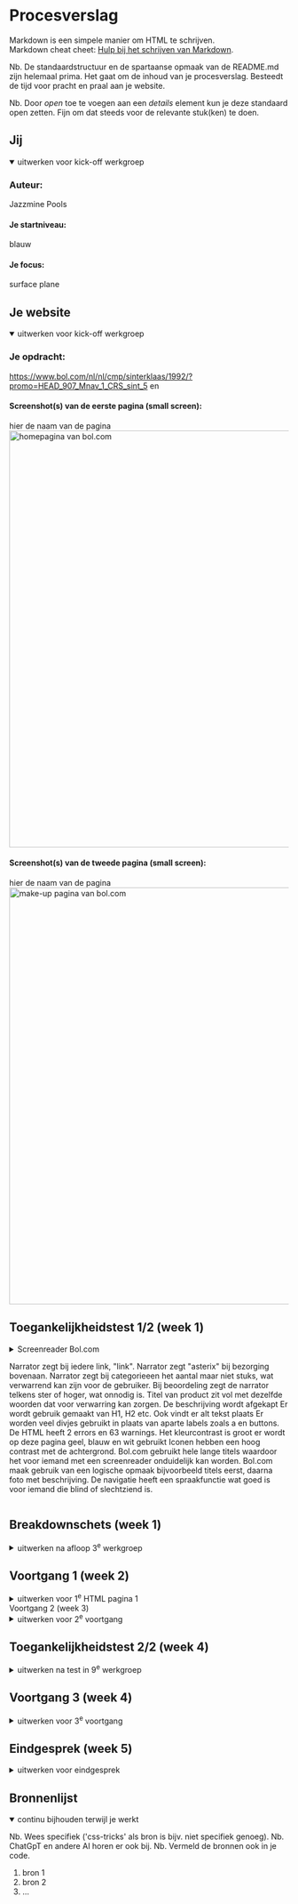 # Procesverslag

Markdown is een simpele manier om HTML te schrijven.  
Markdown cheat cheet: [Hulp bij het schrijven van Markdown](https://github.com/adam-p/markdown-here/wiki/Markdown-Cheatsheet).

Nb. De standaardstructuur en de spartaanse opmaak van de README.md zijn helemaal prima. Het gaat om de inhoud van je procesverslag. Besteedt de tijd voor pracht en praal aan je website.

Nb. Door _open_ toe te voegen aan een _details_ element kun je deze standaard open zetten. Fijn om dat steeds voor de relevante stuk(ken) te doen.

## Jij

<details open>
  <summary>uitwerken voor kick-off werkgroep</summary>

### Auteur:

Jazzmine Pools

#### Je startniveau:

blauw

#### Je focus:

surface plane

</details>

## Je website

<details open>
  <summary>uitwerken voor kick-off werkgroep</summary>

### Je opdracht:

https://www.bol.com/nl/nl/cmp/sinterklaas/1992/?promo=HEAD_907_Mnav_1_CRS_sint_5 en 

#### Screenshot(s) van de eerste pagina (small screen):

hier de naam van de pagina  
 <img src="./readme-images/sinterklaas.png" width="750px" alt="homepagina van bol.com">

#### Screenshot(s) van de tweede pagina (small screen):

hier de naam van de pagina  
 <img src="./readme-images/makeup.png" width="750px" alt="make-up pagina van bol.com">

</details>

## Toegankelijkheidstest 1/2 (week 1)

<details>
  <summary>Screenreader Bol.com

<sup></sup> Narrator zegt bij iedere link, "link".
Narrator zegt "asterix" bij bezorging bovenaan.
Narrator zegt bij categorieeen het aantal maar niet stuks, wat verwarrend kan zijn voor de gebruiker.
Bij beoordeling zegt de narrator telkens ster of hoger, wat onnodig is.
Titel van product zit vol met dezelfde woorden dat voor verwarring kan zorgen.
De beschrijving wordt afgekapt 
Er wordt gebruik gemaakt van H1, H2 etc.
Ook vindt er alt tekst plaats
Er worden veel divjes gebruikt in plaats van aparte labels zoals a en buttons.
De HTML heeft 2 errors en 63 warnings.
Het kleurcontrast is groot er wordt op deze pagina geel, blauw en wit gebruikt
Iconen hebben een hoog contrast met de achtergrond.
Bol.com gebruikt hele lange titels waardoor het voor iemand met een screenreader onduidelijk kan worden. 
Bol.com maak gebruik van een logische opmaak bijvoorbeeld titels eerst, daarna foto met beschrijving. 
De navigatie heeft een spraakfunctie wat goed is voor iemand die blind of slechtziend is. 


</summary>

### Bevindingen

Lijst met je bevindingen die in de test naar voren kwamen:

</details>

## Breakdownschets (week 1)

<details>
  <summary>uitwerken na afloop 3<sup>e</sup> werkgroep</summary>

### de hele pagina:

  <img src="readme-images/breakdown-1.jpg" width="375px" alt="breakdown van pagina 1">
  <img src="readme-images/breakdown-2.jpg" width="375px" alt="breakdown van pagina 2">

### dynamisch deel (bijv menu):

  <img src="readme-images/dummy-plaatje.jpg" width="375px" alt="breakdown van een dynamisch deel">

### wellicht nog een dynamisch deel (bijv filter):

  <img src="readme-images/dummy-plaatje.jpg" width="375px" alt="breakdown van nog een dynamisch deel">

</details>

## Voortgang 1 (week 2)

<details>
  <summary>uitwerken voor 1<sup>e</sup> HTML pagina 1 </summary>
  <img src="./readme-images/screenshot-pagina-1.png" alt="screenshot HTML pagina 1">

### Stand van zaken

De basis HTML ging goed en had ik onder de knie. Ik had deze week niet heel veel aan FED kunnen doen waardoor ik helaas een achterstand ben opgelopen. 
</details

## Voortgang 2 (week 3)

<details>
  <summary>uitwerken voor 2<sup>e</sup> voortgang</summary>

Ik vond het lastig om de SVG's op de juiste manier te implementeren op mijn website. Ik had eerst de SVG code zelf in mijn HTML gezet, waardoor dat rommelig werd. De studentassistent had mij een tip laten zien hoe ik dit op een makkelijkere manier kon doen. Ik moet alle SVG codes omzetten naar een tekstbestand en deze opslaan als SVG. Als ik dit gelijk wist had ik veel tijd kunnen besparen. 

hier dit ging goed & dit was lastig (neem ook screenshots op van delen van je website en code)

### Agenda voor meeting

samen met je groepje opstellen

| student 1      | student 2          | student 3    | student 4        |
| -------------- | ------------------ | ------------ | ---------------- |
| dit bespreken  | en dit             | en ik dit    | en dan ik dat    |
| en dat ook nog | dit als er tijd is | nog een punt | dit wil ik zeker |
| ...            | ...                | ...          | ...              |

### Verslag van meeting

hier na afloop snel de uitkomsten van de meeting vastleggen

- Als er veel elementen zijn op de website die hetzelfde zijn hoef je ze niet allemaal te maken 


</details>

## Toegankelijkheidstest 2/2 (week 4)

<details>
  <summary>uitwerken na test in 9<sup>e</sup> werkgroep</summary>

### Bevindingen

Lijst met je bevindingen die in de test naar voren kwamen (geef ook aan wat er verbeterd is):

</details>

## Voortgang 3 (week 4)

<details>
  <summary>uitwerken voor 3<sup>e</sup> voortgang</summary>

### Stand van zaken

hier dit ging goed & dit was lastig (neem ook screenshots op van delen van je website en code)

### Agenda voor meeting

samen met je groepje opstellen

| student 1      | student 2          | student 3    | student 4        |
| -------------- | ------------------ | ------------ | ---------------- |
| dit bespreken  | en dit             | en ik dit    | en dan ik dat    |
| en dat ook nog | dit als er tijd is | nog een punt | dit wil ik zeker |
| ...            | ...                | ...          | ...              |

### Verslag van meeting

hier na afloop snel de uitkomsten van de meeting vastleggen

- punt 1
- punt 2
- nog een punt
- ...

</details>

## Eindgesprek (week 5)

<details>
  <summary>uitwerken voor eindgesprek</summary>

### Je uitkomst - karakteristiek screenshots:

  <img src="readme-images/dummy-plaatje.jpg" width="375px" alt="uitomst opdracht 1">

### Dit ging goed/Heb ik geleerd:

Korte omschrijving met plaatjes

  <img src="readme-images/dummy-plaatje.jpg" width="375px" alt="top">

### Dit was lastig/Is niet gelukt:

Korte omschrijving met plaatjes

  <img src="readme-images/dummy-plaatje.jpg" width="375px" alt="bummer">
</details>

## Bronnenlijst

<details open>
  <summary>continu bijhouden terwijl je werkt</summary>

Nb. Wees specifiek ('css-tricks' als bron is bijv. niet specifiek genoeg).
Nb. ChatGpT en andere AI horen er ook bij.
Nb. Vermeld de bronnen ook in je code.

1. bron 1
2. bron 2
3. ...

</details>

